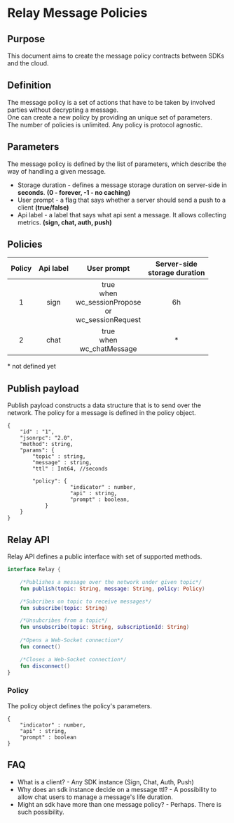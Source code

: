
# Relay Message Policies

## Purpose

This document aims to create the message policy contracts between SDKs and the cloud. 

## Definition

The message policy is a set of actions that have to be taken by involved parties without decrypting a message.<br>
One can create a new policy by providing an unique set of parameters.<br>
The number of policies is unlimited. Any policy is protocol agnostic.

## Parameters

The message policy is defined by the list of parameters, which describe the way of handling a given message. 

* Storage duration - defines a message storage duration on server-side in **seconds**. **(0 - forever, -1 - no caching)**
* User prompt - a flag that says whether a server should send a push to a client **(true/false)**
* Api label - a label that says what api sent a message. It allows collecting metrics. **(sign, chat, auth, push)**

## Policies

| Policy 	| Api label<br> 	|                          User prompt                         	| Server-side<br>storage duration 	|
|:------:	|:-------------:	|:------------------------------------------------------------:	|:-------------------------------:	|
|    1   	|      sign     	| true<br>when<br>wc_sessionPropose<br>or<br>wc_sessionRequest 	|                6h               	|
|    2   	|      chat     	|                true<br>when<br>wc_chatMessage                	|                *                	|

\* not defined yet

## Publish payload

Publish payload constructs a data structure that is to send over the network. The policy for a message is defined in the policy object.

```jsonc
{
	"id" : "1",
	"jsonrpc": "2.0",
	"method": string,
	"params": {
		"topic" : string,
		"message" : string,  
		"ttl" : Int64, //seconds

		"policy": {
            		"indicator" : number,
            		"api" : string, 
            		"prompt" : boolean,
        	}
    }
}
```

## Relay API

Relay API defines a public interface with set of supported methods.

```kotlin
interface Relay {

    /*Publishes a message over the network under given topic*/
    fun publish(topic: String, message: String, policy: Policy)

    /*Subcribes on topic to receive messages*/
    fun subscribe(topic: String)

    /*Unsubcribes from a topic*/
    fun unsubscribe(topic: String, subscriptionId: String)
	
    /*Opens a Web-Socket connection*/
    fun connect()

    /*Closes a Web-Socket connection*/
    fun disconnect()
}
```

### Policy

The policy object defines the policy's parameters.

```jsonc
{
    "indicator" : number,
    "api" : string,
    "prompt" : boolean
}
```

## FAQ

* What is a client? - Any SDK instance (Sign, Chat, Auth, Push)
* Why does an sdk instance decide on a message ttl? - A possibility to allow chat users to manage a message's life duration.
* Might an sdk have more than one message policy? - Perhaps. There is such possibility.
